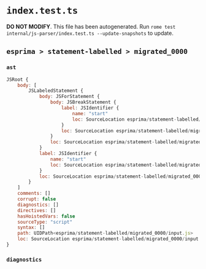 # `index.test.ts`

**DO NOT MODIFY**. This file has been autogenerated. Run `rome test internal/js-parser/index.test.ts --update-snapshots` to update.

## `esprima > statement-labelled > migrated_0000`

### `ast`

```javascript
JSRoot {
	body: [
		JSLabeledStatement {
			body: JSForStatement {
				body: JSBreakStatement {
					label: JSIdentifier {
						name: "start"
						loc: SourceLocation esprima/statement-labelled/migrated_0000/input.js 1:22-1:27 (start)
					}
					loc: SourceLocation esprima/statement-labelled/migrated_0000/input.js 1:16-1:27
				}
				loc: SourceLocation esprima/statement-labelled/migrated_0000/input.js 1:7-1:27
			}
			label: JSIdentifier {
				name: "start"
				loc: SourceLocation esprima/statement-labelled/migrated_0000/input.js 1:0-1:5 (start)
			}
			loc: SourceLocation esprima/statement-labelled/migrated_0000/input.js 1:0-1:27
		}
	]
	comments: []
	corrupt: false
	diagnostics: []
	directives: []
	hasHoistedVars: false
	sourceType: "script"
	syntax: []
	path: UIDPath<esprima/statement-labelled/migrated_0000/input.js>
	loc: SourceLocation esprima/statement-labelled/migrated_0000/input.js 1:0-2:0
}
```

### `diagnostics`

```

```
